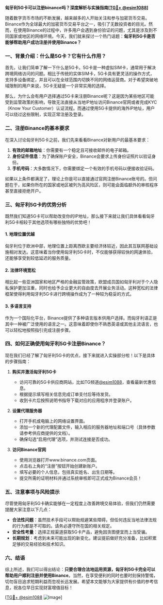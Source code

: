 **匈牙利5G卡可以注册binance吗？深度解析与实操指南[[TG💪+ @esim1088](https://t.me/s/esim1088)]**

随着数字货币市场的不断发展，越来越多的人开始关注和参与加密货币交易。Binance作为全球最大的加密货币交易平台之一，吸引了无数投资者的目光。然而，在使用Binance的过程中，许多用户会遇到身份验证的问题，尤其是涉及到不同国家或地区的网络环境。今天，我们就来探讨一个热门话题：**匈牙利5G卡是否能够帮助用户成功注册并使用Binance？**

### 一、背景介绍：什么是5G卡？它有什么作用？

首先，让我们简单了解一下什么是5G卡。5G卡是一种虚拟SIM卡，通常用于解决跨境网络访问的问题。相比于传统的实体SIM卡，5G卡具有更灵活的操作方式，支持多设备绑定，并且可以在全球范围内切换不同的网络运营商。对于希望突破地域限制的用户来说，5G卡无疑是一个非常实用的选择。

那么，为什么会有用户选择通过5G卡来注册Binance呢？这是因为某些地区可能受到监管政策的影响，导致无法直接从当地IP地址访问Binance官网或者完成KYC（Know Your Customer）认证流程。而通过使用5G卡提供的海外IP地址，用户可以绕过这些限制，实现正常注册及登录。

### 二、注册Binance的基本要求

在深入讨论匈牙利5G卡之前，我们先来看看Binance对新用户的最基本要求：

1. **有效的邮箱地址**：你需要有一个稳定且可接收邮件的电子邮箱。
2. **身份证件信息**：为了确保账户安全，Binance会要求上传身份证照片以验证身份。
3. **手机号码**：大多数情况下，你需要绑定一个有效的手机号码以便接收验证码。

如果以上条件都满足了，理论上你是可以直接通过官网注册Binance账号的。但问题在于，如果你所在的国家或地区被列为高风险区，则可能会面临额外的审核程序甚至直接拒绝开户。

### 三、匈牙利5G卡的优势分析

既然我们知道5G卡可以帮助改变你的IP地址，那么接下来就让我们具体看看匈牙利5G卡相较于其他选项有哪些独特的优势吧！

#### 1. 地理位置优越
匈牙利位于欧洲中部，地理位置上距离西欧主要经济体较近，因此其互联网基础设施相对发达。这意味着当你使用匈牙利5G卡时，不仅能够获得较快的网速体验，还能够享受到较低延迟的服务质量。

#### 2. 法律环境宽松
相比起一些亚洲国家和地区严格的金融监管政策，欧盟成员国如匈牙利对于个人隐私保护更加注重，同时也给予企业更大的自由度去开展业务活动。这种宽松的法律框架使得利用匈牙利5G卡进行跨境操作成为了一种较为稳妥的方式。

#### 3. 多语言支持
作为一个国际化平台，Binance提供了多种语言版本供用户选择。而匈牙利语正是其中一种被广泛使用的语言之一。这意味着即使你不熟悉英语或其他主流语言，也可以轻松地按照指引完成注册步骤。

### 四、如何正确使用匈牙利5G卡注册Binance？

现在我们已经了解了匈牙利5G卡的优点，接下来就进入实操部分啦！以下是具体的步骤指南：

1. **购买并激活匈牙利5G卡**
   - 访问可靠的5G卡供应商网站，比如TG频道[@esim1088](https://t.me/s/esim1088)，查看最新优惠信息。
   - 根据提示填写相关信息完成订单支付后等待发货。
   - 收到卡片后按照说明书指导下载对应的应用程序并登录账户。

2. **设置代理服务器**
   - 打开手机或电脑上的网络设置界面。
   - 添加一个新的代理配置文件，输入相应的服务器地址和端口号（具体参数请参考供应商提供的文档）。
   - 确保勾选“启用代理”选项，并测试连接是否成功。

3. **访问Binance官网**
   - 使用浏览器打开www.binance.com页面。
   - 点击右上角的“注册”按钮开始创建新账户。
   - 填写必要的个人信息，包括真实姓名、出生日期等。
   - 提交所需的证明材料并通过系统审核即可正式成为Binance会员！

### 五、注意事项与风险提示

尽管使用匈牙利5G卡确实能够在一定程度上改善跨境交易体验，但我们仍然需要提醒大家注意以下几点：

- **合法性问题**：虽然技术手段可以帮助规避某些障碍，但任何违反当地法律法规的行为都是不可取的。请务必遵守所在国的相关规定。
- **安全性考量**：选择正规渠道获取5G卡产品，避免因贪图便宜而上当受骗。
- **长期规划**：考虑到未来可能出现的新变化，建议提前做好充分准备，比如积累足够的交易经验和技术知识。

### 六、结语

综上所述，我们可以得出结论：**只要合理合法地运用资源，匈牙利5G卡完全可以帮助用户顺利注册并使用Binance**。当然，在享受便利的同时也要时刻保持警惕，切勿盲目追求短期利益而忽视长远发展。希望本文能够为大家提供有价值的参考信息，祝各位早日实现财富增值目标！

[[TG💪+ @esim1088](https://t.me/s/esim1088) ![Image](https://i.postimg.cc/4NQfJmqS/Snipaste-2025-05-13-00-14-12.png)]